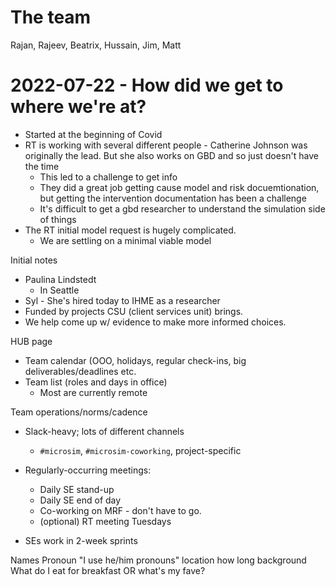 # The team
Rajan, Rajeev, Beatrix, Hussain, Jim, Matt 

# 2022-07-22 - How did we get to where we're at?
- Started at the beginning of Covid
- RT is working with several different people - Catherine Johnson was originally the lead. But she also works on GBD and so just doesn't have the time
    - This led to a challenge to get info
    - They did a great job getting cause model and risk docuemtionation, but getting the intervention documentation has been a challenge
    - It's difficult to get a gbd researcher to understand the simulation side of things
- The RT initial model request is hugely complicated.
    - We are settling on a minimal viable model
	


Initial notes
- Paulina Lindstedt
    - In Seattle
- Syl - She's hired today to IHME as a researcher
- Funded by projects CSU (client services unit) brings.
- We help come up w/ evidence to make more informed choices.

HUB page
- Team calendar (OOO, holidays, regular check-ins, big deliverables/deadlines etc.
- Team list (roles and days in office)
    - Most are currently remote

Team operations/norms/cadence
- Slack-heavy; lots of different channels
    - `#microsim`, `#microsim-coworking`, project-specific
- Regularly-occurring meetings:
    - Daily SE stand-up
    - Daily SE end of day
    - Co-working on MRF - don't have to go.
    - (optional) RT meeting Tuesdays
    
- SEs work in 2-week sprints
	
	
	
Names
Pronoun "I use he/him pronouns"
location
how long
background
What do I eat for breakfast OR what's my fave?
